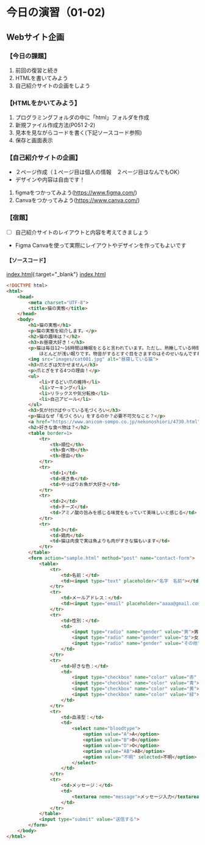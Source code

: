 # 今日の演習（01-02)

## Webサイト企画

### **【今日の課題】**

  1. 前回の復習と続き
  2. HTMLを書いてみよう
  3. 自己紹介サイトの企画をしよう

### **【HTMLをかいてみよう】**

  1. プログラミングフォルダの中に「html」フォルダを作成
  2. 新規ファイル作成方法(P051 2-2)
  3. 見本を見ながらコードを書く(下記ソースコード参照)
  4. 保存と画面表示

### **【自己紹介サイトの企画】**

- ２ページ作成（１ページ目は個人の情報　２ページ目はなんでもOK）
- デザインや内容は自由です！
  
1. figmaをつかってみよう(https://www.figma.com/)
2. Canvaをつかってみよう(https://www.canva.com/)

### **【宿題】**

- [ ] 自己紹介サイトのレイアウトと内容を考えてきましょう
- Figma Canvaを使って実際にレイアウトやデザインを作ってもよいです
  
#### **【ソースコード】**

[index.html](index.html){:target="_blank"}
<a href="index.html" target="_blank">index.html</a>

```html
<!DOCTYPE html>
<html>
    <head>
        <meta charset="UTF-8">
        <title>猫の実態</title>
    </head>
    <body>
        <h1>猫の実態</h1>
        <p>猫の実態を紹介します。</p>
        <h2>猫の趣味は？</h2>
        <h3>お昼寝大好き！</h3>
        <p>猫は毎日12～16時間は睡眠をとると言われています。ただし、熟睡している時間は意外と少なく、
            ほとんどが浅い眠りです。物音がするとすぐ目をさますのはそのせいなんですね。</p>
        <img src="images/cat001.jpg" alt="昼寝している猫">
        <h3>爪とぎは欠かせません</h3>
        <p>爪とぎをする4つの理由！</p>
        <ul>
            <li>するどい爪の維持</li>
            <li>マーキング</li>
            <li>リラックスや気分転換</li>
            <li>自己アピール</li>
        </ul>
        <h3>気が付けばやっている毛づくろい</h3>
        <p>猫はなぜ「毛づくろい」をするのか？必要不可欠なこと？</p>
        <a href="https://www.anicom-sompo.co.jp/nekonoshiori/4730.html">猫との暮らし大百科</a>
        <h2>好きな食べ物は？</h2>
        <table border=1>
            <tr>
                <th>順位</th>
                <th>食べ物</th>
                <th>理由</th>
            </tr>
            <tr>
                <td>1</td>
                <td>焼き魚</td>
                <td>やっぱりお魚が大好き</td>
            </tr>
            <tr>
                <td>2</td>
                <td>チーズ</td>
                <td>アミノ酸の旨みを感じる味覚をもっていて美味しいと感じる</td>
            </tr>
            <tr>
                <td>3</td>
                <td>鶏肉</td>
                <td>猫は肉食で実は魚よりも肉がすきな猫もいます</td>
            </tr>
        </table>
        <form action="sample.html" method="post" name="contact-form">
            <table>
                <tr>
                    <td>名前：</td>
                    <td><input type="text" placeholder="名字　名前"></td>
                </tr>
                <tr>
                    <td>メールアドレス：</td>
                    <td><input type="email" placeholder="aaaa@gmail.com"></td>
                </tr>
                <tr>
                    <td>性別：</td>
                    <td>
                        <input type="radio" name="gender" value="男">男
                        <input type="radio" name="gender" value="女">女
                        <input type="radio" name="gender" value="その他">その他
                    </td>
                </tr>
                <tr>
                    <td>好きな色：</td>
                    <td>
                        <input type="checkbox" name="color" value="赤" checked>赤
                        <input type="checkbox" name="color" value="青">青
                        <input type="checkbox" name="color" value="黄">黄
                        <input type="checkbox" name="color" value="緑">緑
                    </td>
                </tr>
                <tr>
                    <td>血液型：</td>
                    <td>
                        <select name="bloodtype">
                            <option value="A">A</option>
                            <option value="B">B</option>
                            <option value="O">O</option>
                            <option value="AB">AB</option>
                            <option value="不明" selected>不明</option>
                        </select>
                    </td>
                </tr>
                <tr>
                    <td>メッセージ：</td>
                    <td>
                        <textarea neme="message">メッセージ入力</textarea>
                    </td>
                </tr>
            </table>
            <input type="submit" value="送信する">
        </form>
    </body>
</html>

```

<!-- #### **【結果】**   -->

<!-- - [ ] 実行して、「リスト一覧」の文字が表示されること   -->

<!-- ![結果](img/01_result.png) -->
